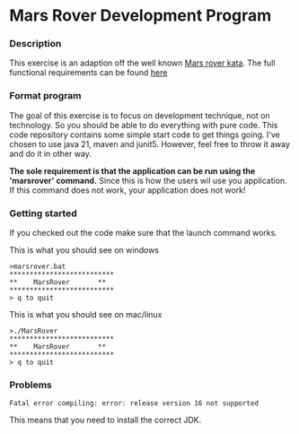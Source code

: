 # Mars Rover Development Program

### Description

This exercise is an adaption off the well known [Mars rover kata](https://kata-log.rocks/mars-rover-kata). The full functional requirements can be found [here](REQUIREMENTS.md)

### Format program

The goal of this exercise is to focus on development technique, not on technology. So you should be able to do everything with pure code. This code repository contains some simple start code to get things going. I've chosen to use java 21, maven and junit5. However, feel free to throw it away and do it in other way. 

**The sole requirement is that the application can be run using the 'marsrover' command.** 
Since this is how the users wil use you application. If this command does not work, your application does not work! 

### Getting started

If you checked out the code make sure that the launch command works. 

This is what you should see on windows

```batch
>marsrover.bat
**************************
**    MarsRover       **
**************************
> q to quit
```

This is what you should see on mac/linux

```batch
>./MarsRover
**************************
**    MarsRover       **
**************************
> q to quit
```

### Problems

```batch
Fatal error compiling: error: release version 16 not supported
```

This means that you need to install the correct JDK.



